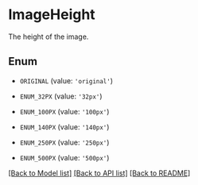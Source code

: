 # ImageHeight

The height of the image.

## Enum

* `ORIGINAL` (value: `'original'`)

* `ENUM_32PX` (value: `'32px'`)

* `ENUM_100PX` (value: `'100px'`)

* `ENUM_140PX` (value: `'140px'`)

* `ENUM_250PX` (value: `'250px'`)

* `ENUM_500PX` (value: `'500px'`)

[[Back to Model list]](../README.md#documentation-for-models) [[Back to API list]](../README.md#documentation-for-api-endpoints) [[Back to README]](../README.md)


